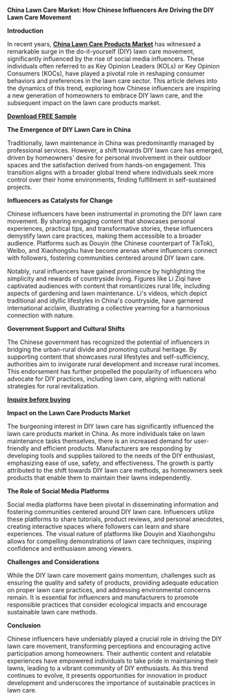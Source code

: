 **China Lawn Care Market: How Chinese Influencers Are Driving the DIY Lawn Care Movement**

**Introduction**

In recent years, **[China Lawn Care Products Market](https://www.nextmsc.com/report/china-lawn-care-products-market)** has witnessed a remarkable surge in the do-it-yourself (DIY) lawn care movement, significantly influenced by the rise of social media influencers. These individuals often referred to as Key Opinion Leaders (KOLs) or Key Opinion Consumers (KOCs), have played a pivotal role in reshaping consumer behaviors and preferences in the lawn care sector. This article delves into the dynamics of this trend, exploring how Chinese influencers are inspiring a new generation of homeowners to embrace DIY lawn care, and the subsequent impact on the lawn care products market.​

**[Download FREE Sample](https://www.nextmsc.com/china-lawn-care-products-market/request-sample)**

**The Emergence of DIY Lawn Care in China**

Traditionally, lawn maintenance in China was predominantly managed by professional services. However, a shift towards DIY lawn care has emerged, driven by homeowners' desire for personal involvement in their outdoor spaces and the satisfaction derived from hands-on engagement. This transition aligns with a broader global trend where individuals seek more control over their home environments, finding fulfillment in self-sustained projects.​

**Influencers as Catalysts for Change**

Chinese influencers have been instrumental in promoting the DIY lawn care movement. By sharing engaging content that showcases personal experiences, practical tips, and transformative stories, these influencers demystify lawn care practices, making them accessible to a broader audience. Platforms such as Douyin (the Chinese counterpart of TikTok), Weibo, and Xiaohongshu have become arenas where influencers connect with followers, fostering communities centered around DIY lawn care.​

Notably, rural influencers have gained prominence by highlighting the simplicity and rewards of countryside living. Figures like Li Ziqi have captivated audiences with content that romanticizes rural life, including aspects of gardening and lawn maintenance. Li's videos, which depict traditional and idyllic lifestyles in China's countryside, have garnered international acclaim, illustrating a collective yearning for a harmonious connection with nature. ​ 

**Government Support and Cultural Shifts**

The Chinese government has recognized the potential of influencers in bridging the urban-rural divide and promoting cultural heritage. By supporting content that showcases rural lifestyles and self-sufficiency, authorities aim to invigorate rural development and increase rural incomes. This endorsement has further propelled the popularity of influencers who advocate for DIY practices, including lawn care, aligning with national strategies for rural revitalization. ​

**[Inquire before buying](https://www.nextmsc.com/china-lawn-care-products-market/inquire-before-buying)**

**Impact on the Lawn Care Products Market**

The burgeoning interest in DIY lawn care has significantly influenced the lawn care products market in China. As more individuals take on lawn maintenance tasks themselves, there is an increased demand for user-friendly and efficient products. Manufacturers are responding by developing tools and supplies tailored to the needs of the DIY enthusiast, emphasizing ease of use, safety, and effectiveness.​
The growth is partly attributed to the shift towards DIY lawn care methods, as homeowners seek products that enable them to maintain their lawns independently. ​
 
**The Role of Social Media Platforms**

Social media platforms have been pivotal in disseminating information and fostering communities centered around DIY lawn care. Influencers utilize these platforms to share tutorials, product reviews, and personal anecdotes, creating interactive spaces where followers can learn and share experiences. The visual nature of platforms like Douyin and Xiaohongshu allows for compelling demonstrations of lawn care techniques, inspiring confidence and enthusiasm among viewers.​

**Challenges and Considerations**

While the DIY lawn care movement gains momentum, challenges such as ensuring the quality and safety of products, providing adequate education on proper lawn care practices, and addressing environmental concerns remain. It is essential for influencers and manufacturers to promote responsible practices that consider ecological impacts and encourage sustainable lawn care methods.​

**Conclusion**

Chinese influencers have undeniably played a crucial role in driving the DIY lawn care movement, transforming perceptions and encouraging active participation among homeowners. Their authentic content and relatable experiences have empowered individuals to take pride in maintaining their lawns, leading to a vibrant community of DIY enthusiasts. As this trend continues to evolve, it presents opportunities for innovation in product development and underscores the importance of sustainable practices in lawn care.
